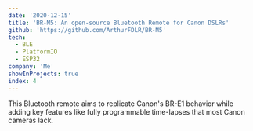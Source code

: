 ```yaml
---
date: '2020-12-15'
title: 'BR-M5: An open-source Bluetooth Remote for Canon DSLRs'
github: 'https://github.com/ArthurFDLR/BR-M5'
tech:
  - BLE
  - PlatformIO
  - ESP32
company: 'Me'
showInProjects: true
index: 4
---
```


This Bluetooth remote aims to replicate Canon's BR-E1 behavior while adding key features like fully programmable time-lapses that most Canon cameras lack.
